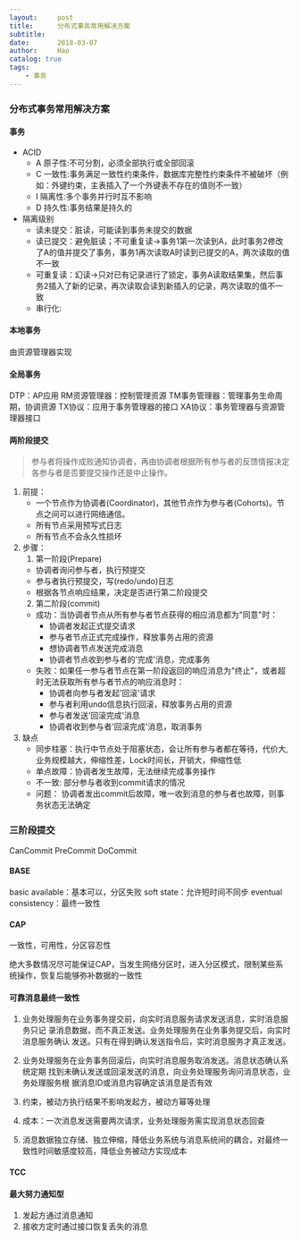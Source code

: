 ```yaml
---
layout:     post
title:      分布式事务常用解决方案
subtitle:   
date:       2018-03-07
author:     Hao
catalog: true
tags:
    - 事务
---
```

### 分布式事务常用解决方案

#### 事务
- ACID
  - A 原子性:不可分割，必须全部执行或全部回滚
  - C 一致性:事务满足一致性约束条件，数据库完整性约束条件不被破坏（例如：外键约束，主表插入了一个外键表不存在的值则不一致）
  - I 隔离性:多个事务并行时互不影响
  - D 持久性:事务结果是持久的
- 隔离级别
  - 读未提交：脏读，可能读到事务未提交的数据
  - 读已提交：避免脏读；不可重复读->事务1第一次读到A，此时事务2修改了A的值并提交了事务，事务1再次读取A时读到已提交的A，两次读取的值不一致
  - 可重复读：幻读->只对已有记录进行了锁定，事务A读取结果集，然后事务2插入了新的记录，再次读取会读到新插入的记录，两次读取的值不一致
  - 串行化:

#### 本地事务
由资源管理器实现

#### 全局事务
DTP：AP应用
RM资源管理器：控制管理资源
TM事务管理器：管理事务生命周期，协调资源
TX协议：应用于事务管理器的接口
XA协议：事务管理器与资源管理器接口


#### 两阶段提交
> 参与者将操作成败通知协调者，再由协调者根据所有参与者的反馈情报决定各参与者是否要提交操作还是中止操作。

1. 前提：
    - 一个节点作为协调者(Coordinator)，其他节点作为参与者(Cohorts)。节点之间可以进行网络通信。
    - 所有节点采用预写式日志
    - 所有节点不会永久性损坏
2. 步骤：
    1. 第一阶段(Prepare)
    - 协调者询问参与者，执行预提交
    - 参与者执行预提交，写(redo/undo)日志
    - 根据各节点响应结果，决定是否进行第二阶段提交
    2. 第二阶段(commit)
    - 成功：当协调者节点从所有参与者节点获得的相应消息都为"同意"时：
        - 协调者发起正式提交请求
        - 参与者节点正式完成操作，释放事务占用的资源
        - 想协调者节点发送完成消息
        - 协调者节点收到参与者的'完成'消息，完成事务
    - 失败：如果任一参与者节点在第一阶段返回的响应消息为"终止"，或者超时无法获取所有参与者节点的响应消息时：
        - 协调者向参与者发起'回滚'请求
        - 参与者利用undo信息执行回滚，释放事务占用的资源
        - 参与者发送'回滚完成'消息
        - 协调者收到参与者'回滚完成'消息，取消事务
3. 缺点
    - 同步柱塞：执行中节点处于阻塞状态，会让所有参与者都在等待，代价大,业务规模越大，伸缩性差，Lock时间长，开销大，伸缩性低
    - 单点故障：协调者发生故障，无法继续完成事务操作
    - 不一致: 部分参与者收到commit请求的情况
    - 问题： 协调者发出commit后故障，唯一收到消息的参与者也故障，则事务状态无法确定

### 三阶段提交
CanCommit PreCommit DoCommit

#### BASE
basic available：基本可以，分区失败
soft state：允许短时间不同步
eventual consistency：最终一致性


#### CAP
一致性，可用性，分区容忍性

绝大多数情况尽可能保证CAP，当发生网络分区时，进入分区模式，限制某些系统操作，恢复后能够弥补数据的一致性


#### 可靠消息最终一致性
1. 业务处理服务在业务事务提交前，向实时消息服务请求发送消息，实时消息服务只记
录消息数据，而不真正发送。业务处理服务在业务事务提交后，向实时消息服务确认
发送。只有在得到确认发送指令后，实时消息服务才真正发送。

2. 业务处理服务在业务事务回滚后，向实时消息服务取消发送。消息状态确认系统定期
找到未确认发送或回滚发送的消息，向业务处理服务询问消息状态，业务处理服务根
据消息ID或消息内容确定该消息是否有效

3. 约束，被动方执行结果不影响发起方，被动方幂等处理

4. 成本：一次消息发送需要两次请求，业务处理服务需实现消息状态回查

5. 消息数据独立存储、独立伸缩，降低业务系统与消息系统间的耦合，对最终一致性时间敏感度较高，降低业务被动方实现成本


#### TCC


#### 最大努力通知型
1. 发起方通过消息通知
2. 接收方定时通过接口恢复丢失的消息
